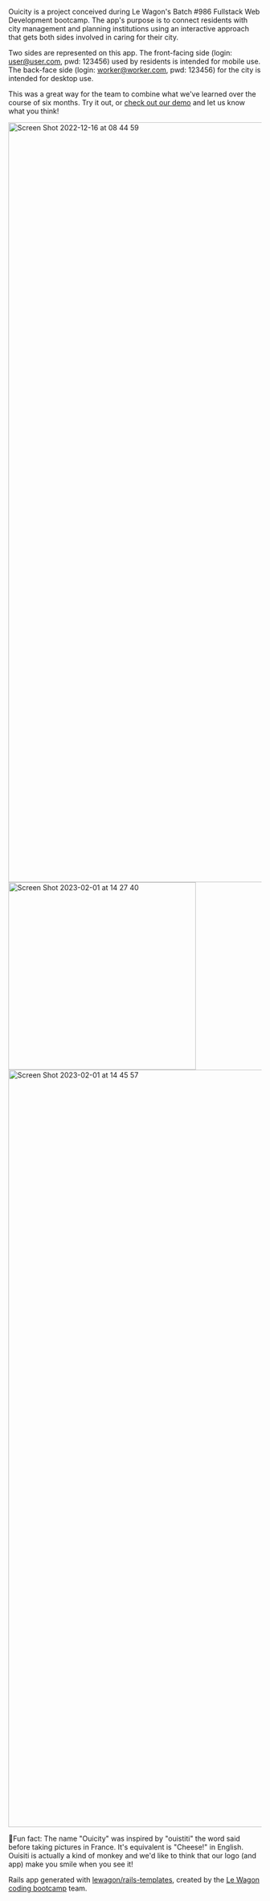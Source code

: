 Ouicity is a project conceived during Le Wagon's Batch #986 Fullstack Web Development bootcamp. 
The app's purpose is to connect residents with city management and planning institutions using an interactive approach that gets both sides involved in caring for their city. 

Two sides are represented on this app. The front-facing side (login: user@user.com, pwd: 123456) used by residents is intended for mobile use. The back-face side (login: worker@worker.com, pwd: 123456) for the city is intended for desktop use.

This was a great way for the team to combine what we've learned over the course of six months. Try it out, or [check out our demo](https://www.youtube.com/watch?v=ylBPh9zTMaM&ab_channel=LeWagon) and let us know what you think!

<img width="1512" alt="Screen Shot 2022-12-16 at 08 44 59" src="https://user-images.githubusercontent.com/59029920/208048927-9ec6ee0e-4c2e-44bf-a7a9-155433e054a2.png">

<img width="373" alt="Screen Shot 2023-02-01 at 14 27 40" src="https://user-images.githubusercontent.com/59029920/216060326-739db1f2-10e5-489a-933b-6098e238a11f.png">

<img width="1507" alt="Screen Shot 2023-02-01 at 14 45 57" src="https://user-images.githubusercontent.com/59029920/216060273-e0eef140-9df9-4202-823c-28e106104da0.png">


🌟Fun fact: The name "Ouicity" was inspired by "ouistiti" the word said before taking pictures in France. It's equivalent is "Cheese!" in English. Ouisiti is actually a kind of monkey and we'd like to think that our logo (and app) make you smile when you see it!

Rails app generated with [lewagon/rails-templates](https://github.com/lewagon/rails-templates), created by the [Le Wagon coding bootcamp](https://www.lewagon.com) team.
